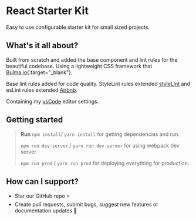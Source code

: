 # React Starter Kit
Easy to use configurable starter kit for small sized projects.

## What's it all about?
Built from scratch and added the base component and lint rules for the beautiful codebase. Using a lightweight CSS framework that [Bulma.io](https://github.com/jgthms/bulma){:target="_blank"}. 

Base lint rules added for code quality. StyleLint rules extended [styleLint](https://stylelint.io/) and esLint rules extended [Airbnb](https://github.com/airbnb/javascript).

Containing my [vsCode](https://code.visualstudio.com/) editor settings.

## Getting started

>**Run** `npm install`/ `yarn install` for getting dependencies and run.
>
>`npm run dev-server` / `yarn run dev-server` for using webpack dev server.
>
>`npm run prod` / `yarn run prod` for deploying everything for production.

## How can I support?
- Star our GitHub repo ⭐️
- Create pull requests, submit bugs, suggest new features or documentation updates 🔧
